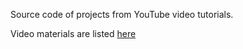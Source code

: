 Source code of projects from YouTube video tutorials.

Video materials are listed [here](https://www.youtube.com/channel/UCofyDdGnCssPNwABNkxLFKg)
